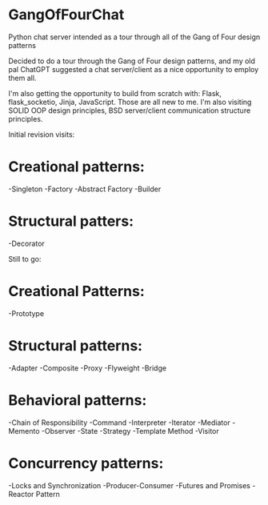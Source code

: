 # GangOfFourChat
Python chat server intended as a tour through all of the Gang of Four design patterns

Decided to do a tour through the Gang of Four design patterns, and my old pal ChatGPT suggested a 
chat server/client as a nice opportunity to employ them all.  

I'm also getting the opportunity to build from scratch with: Flask, flask_socketio, Jinja, JavaScript.  Those are all new to me.
I'm also visiting SOLID OOP design principles, BSD server/client communication structure principles.

Initial revision visits:

# Creational patterns:
-Singleton
-Factory
-Abstract Factory
-Builder
# Structural patters:
-Decorator

Still to go:
# Creational Patterns:
-Prototype

# Structural patterns:
-Adapter
-Composite
-Proxy
-Flyweight
-Bridge

# Behavioral patterns:
-Chain of Responsibility
-Command
-Interpreter
-Iterator
-Mediator
-Memento
-Observer
-State
-Strategy
-Template Method
-Visitor

# Concurrency patterns:
-Locks and Synchronization
-Producer-Consumer
-Futures and Promises
-Reactor Pattern

